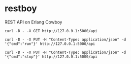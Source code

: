 # restboy

REST API on Erlang Cowboy

`curl -D - -X GET http://127.0.0.1:5000/api`

`curl -D - -X PUT -H "Content-Type: application/json" -d '{"cmd":"run"}' http://127.0.0.1:5000/api`

`curl -D - -X PUT -H "Content-Type: application/json" -d '{"cmd":"stop"}' http://127.0.0.1:5000/api`
